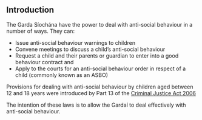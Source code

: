 ##  Introduction

The Garda Síochána have the power to deal with anti-social behaviour in a
number of ways. They can:

  * Issue anti-social behaviour warnings to children 
  * Convene meetings to discuss a child’s anti-social behaviour 
  * Request a child and their parents or guardian to enter into a good behaviour contract and 
  * Apply to the courts for an anti-social behaviour order in respect of a child (commonly known as an ASBO) 

Provisions for dealing with anti-social behaviour by children aged between 12
and 18 years were introduced by Part 13 of the [ Criminal Justice Act 2006
](http://www.irishstatutebook.ie/2006/en/act/pub/0026/index.html)

The intention of these laws is to allow the Gardaí to deal effectively with
anti-social behaviour.
